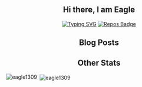 <div align="center">

## Hi there, I am Eagle

[![Typing SVG](https://readme-typing-svg.herokuapp.com?font=VT323&color=%235DD090&size=30&duration=3000&center=true&lines=Reimagine+Creativity+%E2%9C%A8;Welcome+to+GitHub+of+Eagle;Check+out+vibral.tk)](https://vibral.tk)
[![Repos Badge](https://badges.pufler.dev/repos/EAGLE1309)](https://vibral.tk)


## Blog Posts

</div>
<!-- BLOG-POST-LIST:START -->
<!-- BLOG-POST-LIST:END -->

<div align="center">

## Other Stats

</div>
<p><img align="left" src="https://github-readme-stats.vercel.app/api/top-langs?username=eagle1309&theme=dracula&show_icons=true&locale=en&layout=compact" alt="eagle1309" /></p>

<p>&nbsp;<img align="center" src="https://github-readme-stats.vercel.app/api?username=eagle1309&theme=dracula&show_icons=true&locale=en" alt="eagle1309" /></p>
